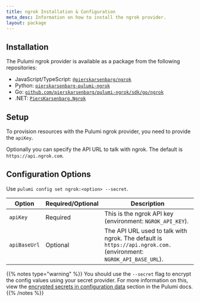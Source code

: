 ```yaml
---
title: ngrok Installation & Configuration
meta_desc: Information on how to install the ngrok provider.
layout: package
---
```


## Installation

The Pulumi ngrok provider is available as a package from the following repositories:

* JavaScript/TypeScript: [`@pierskarsenbarg/ngrok`](https://www.npmjs.com/package/@pierskarsenbarg/ngrok)
* Python: [`pierskarsenbarg-pulumi-ngrok`](https://pypi.org/project/pierskarsenbarg-pulumi-ngrok/)
* Go: [`github.com/pierskarsenbarg/pulumi-ngrok/sdk/go/ngrok`](https://github.com/pierskarsenbarg/pulumi-ngrok)
* .NET: [`PiersKarsenbarg.Ngrok`](https://www.nuget.org/packages/PiersKarsenbarg.Ngrok)

## Setup

To provision resources with the Pulumi ngrok provider, you need to provide the `apiKey`. 

Optionally you can specify the API URL to talk with ngrok. The default is `https://api.ngrok.com`.

## Configuration Options

Use `pulumi config set ngrok:<option> --secret`.

| Option | Required/Optional | Description |
| - | - | - |
| `apiKey` | Required | This is the ngrok API key (environment: `NGROK_API_KEY`). |
| `apiBaseUrl` | Optional | The API URL used to talk with ngrok. The default is `https://api.ngrok.com.` (environment: `NGROK_API_BASE_URL`). |

{{% notes type="warning" %}}
You should use the `--secret` flag to encrypt the config values using your secret provider. For more information on this, view the [encrypted secrets in configuration data](/docs/concepts/secrets/#secrets) section in the Pulumi docs.
{{% /notes %}}